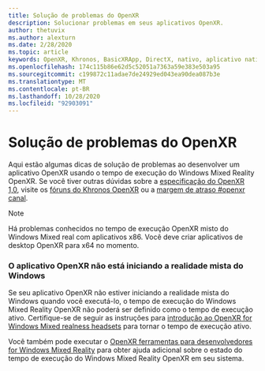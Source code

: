 ```yaml
---
title: Solução de problemas do OpenXR
description: Solucionar problemas em seus aplicativos OpenXR.
author: thetuvix
ms.author: alexturn
ms.date: 2/28/2020
ms.topic: article
keywords: OpenXR, Khronos, BasicXRApp, DirectX, nativo, aplicativo nativo, mecanismo personalizado, middleware, solução de problemas
ms.openlocfilehash: 174c115b86e62d5c52051a7363a59e383e503a95
ms.sourcegitcommit: c199872c11adae7de24929ed043ea90dea087b3e
ms.translationtype: MT
ms.contentlocale: pt-BR
ms.lasthandoff: 10/28/2020
ms.locfileid: "92903091"
---
```

# <a name="openxr-troubleshooting"></a>Solução de problemas do OpenXR

Aqui estão algumas dicas de solução de problemas ao desenvolver um aplicativo OpenXR usando o tempo de execução do Windows Mixed Reality OpenXR.  Se você tiver outras dúvidas sobre a <a href="https://www.khronos.org/registry/OpenXR/specs/1.0/html/xrspec.html" target="_blank">especificação do OpenXR 1,0</a>, visite os <a href="https://community.khronos.org/c/openxr" target="_blank">fóruns do Khronos OpenXR</a> ou a <a href="https://khr.io/slack" target="_blank">margem de atraso #openxr canal</a>.

>[!NOTE]
>Há problemas conhecidos no tempo de execução OpenXR misto do Windows Mixed real com aplicativos x86.  Você deve criar aplicativos de desktop OpenXR para x64 no momento.

### <a name="openxr-app-not-starting-windows-mixed-reality"></a>O aplicativo OpenXR não está iniciando a realidade mista do Windows

Se seu aplicativo OpenXR não estiver iniciando a realidade mista do Windows quando você executá-lo, o tempo de execução do Windows Mixed Reality OpenXR não poderá ser definido como o tempo de execução ativo.  Certifique-se de seguir as instruções para [introdução ao OpenXR for Windows Mixed realness headsets](openxr-getting-started.md#getting-started-with-openxr-for-windows-mixed-reality-headsets) para tornar o tempo de execução ativo.

Você também pode executar o [OpenXR ferramentas para desenvolvedores for Windows Mixed Reality](openxr-getting-started.md#getting-the-openxr-developer-tools-for-windows-mixed-reality) para obter ajuda adicional sobre o estado do tempo de execução do Windows Mixed Reality OpenXR em seu sistema.